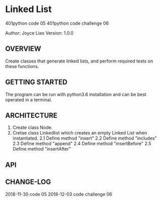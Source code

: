 # Linked List
401python code 05
401python code challenge 06

Author: Joyce Liao
Version: 1.0.0


## OVERVIEW
Create classes that generate linked lists, and perform required tests on these functions.


## GETTING STARTED
The program can be run with python3.6 installation and can be best operated in a terminal.


## ARCHITECTURE
1. Create class Node.
2. Cretae class Linkedlist which creates an empty Linked List when instantiated.
    2.1 Define method "insert"
    2.2 Define method "includes"
    2.3 Define method "append"
    2.4 Define method "insertBefore"
    2.5 Define method "insertAfter"


## API



## CHANGE-LOG



2018-11-30 code 05
2018-12-03 code challenge 06
